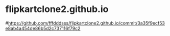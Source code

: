 # flipkartclone2.github.io
#https://github.com/fffdddsss/flipkartclone2.github.io/commit/3a35f9ecf53e8ab4a454de86b5d2c737116f79c2
